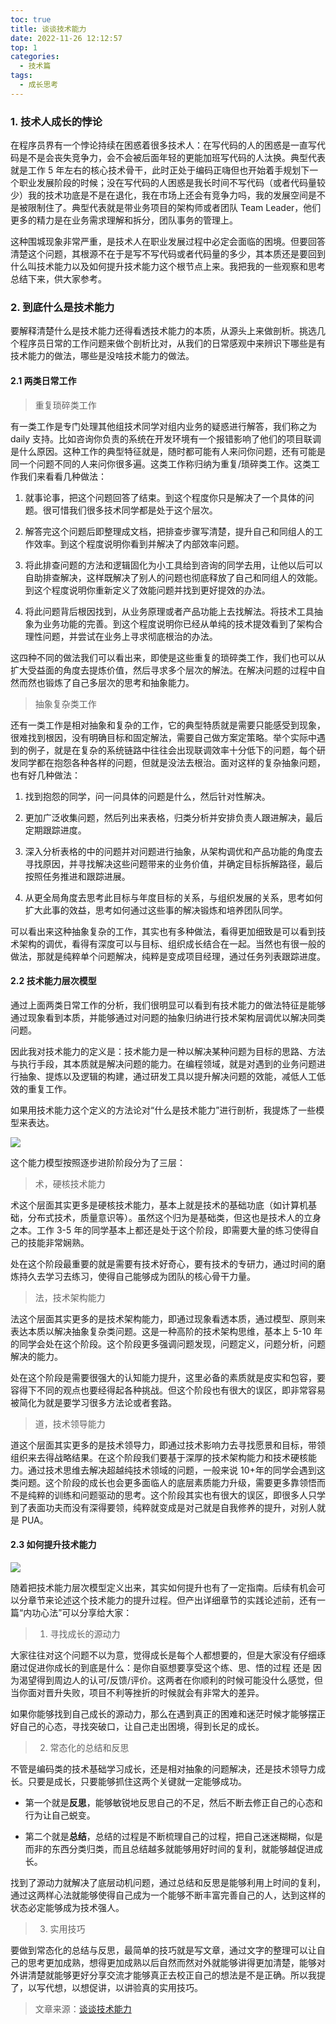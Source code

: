 ```yaml
---
toc: true
title: 谈谈技术能力
date: 2022-11-26 12:12:57
top: 1
categories:
  - 技术篇
tags:
  - 成长思考
---
```


### 1. 技术人成长的悖论

在程序员界有一个悖论持续在困惑着很多技术人：在写代码的人的困惑是一直写代码是不是会丧失竞争力，会不会被后面年轻的更能加班写代码的人汰换。典型代表就是工作 5 年左右的核心技术骨干，此时正处于编码正嗨但也开始着手规划下一个职业发展阶段的时候；没在写代码的人困惑是我长时间不写代码（或者代码量较少）我的技术功底是不是在退化，我在市场上还会有竞争力吗，我的发展空间是不是被限制住了。典型代表就是带业务项目的架构师或者团队 Team Leader，他们更多的精力是在业务需求理解和拆分，团队事务的管理上。

<!-- more -->

这种围城现象非常严重，是技术人在职业发展过程中必定会面临的困境。但要回答清楚这个问题，其根源不在于是写不写代码或者代码量的多少，其本质还是要回到什么叫技术能力以及如何提升技术能力这个根节点上来。我把我的一些观察和思考总结下来，供大家参考。

### 2. 到底什么是技术能力

要解释清楚什么是技术能力还得看透技术能力的本质，从源头上来做剖析。挑选几个程序员日常的工作问题来做个剖析比对，从我们的日常感观中来辨识下哪些是有技术能力的做法，哪些是没啥技术能力的做法。

#### 2.1 两类日常工作

> 重复琐碎类工作

有一类工作是专门处理其他组技术同学对组内业务的疑惑进行解答，我们称之为 daily 支持。比如咨询你负责的系统在开发环境有一个报错影响了他们的项目联调是什么原因。这种工作的典型特征就是，随时都可能有人来问你问题，还有可能是同一个问题不同的人来问你很多遍。这类工作称归纳为重复/琐碎类工作。这类工作我们来看看几种做法：

1. 就事论事，把这个问题回答了结束。到这个程度你只是解决了一个具体的问题。很可惜我们很多技术同学都是处于这个层次。

2. 解答完这个问题后即整理成文档，把排查步骤写清楚，提升自己和同组人的工作效率。到这个程度说明你看到并解决了内部效率问题。

3. 将此排查问题的方法和逻辑固化为小工具给到咨询的同学去用，让他以后可以自助排查解决，这样既解决了别人的问题也彻底释放了自己和同组人的效能。到这个程度说明你重新定义了效能问题并找到更好提效的办法。

4. 将此问题背后根因找到，从业务原理或者产品功能上去找解法。将技术工具抽象为业务功能的完善。到这个程度说明你已经从单纯的技术提效看到了架构合理性问题，并尝试在业务上寻求彻底根治的办法。

这四种不同的做法我们可以看出来，即使是这些重复的琐碎类工作，我们也可以从扩大受益面的角度去提炼价值，然后寻求多个层次的解法。在解决问题的过程中自然而然也锻炼了自己多层次的思考和抽象能力。

> 抽象复杂类工作

还有一类工作是相对抽象和复杂的工作，它的典型特质就是需要只能感受到现象，很难找到根因，没有明确目标和固定解法，需要自己做方案定策略。举个实际中遇到的例子，就是在复杂的系统链路中往往会出现联调效率十分低下的问题，每个研发同学都在抱怨各种各样的问题，但就是没法去根治。面对这样的复杂抽象问题，也有好几种做法：

1. 找到抱怨的同学，问一问具体的问题是什么，然后针对性解决。

2. 更加广泛收集问题，然后列出来表格，归类分析并安排负责人跟进解决，最后定期跟踪进度。

3. 深入分析表格的中的问题并对问题进行抽象，从架构调优和产品功能的角度去寻找原因，并寻找解决这些问题带来的业务价值，并确定目标拆解路径，最后按照任务推进和跟踪进展。

4. 从更全局角度去思考此目标与年度目标的关系，与组织发展的关系，思考如何扩大此事的效益，思考如何通过这些事的解决锻炼和培养团队同学。

可以看出来这种抽象复杂的工作，其实也有多种做法，看得更加细致是可以看到技术架构的调优，看得有深度可以与目标、组织成长结合在一起。当然也有很一般的做法，那就是纯粹单个问题解决，纯粹是变成项目经理，通过任务列表跟踪进度。

#### 2.2 技术能力层次模型

通过上面两类日常工作的分析，我们很明显可以看到有技术能力的做法特征是能够通过现象看到本质，并能够通过对问题的抽象归纳进行技术架构层调优以解决同类问题。

因此我对技术能力的定义是：技术能力是一种以解决某种问题为目标的思路、方法与执行手段，其本质就是解决问题的能力。在编程领域，就是对遇到的业务问题进行抽象、提炼以及逻辑的构建，通过研发工具以提升解决问题的效能，减低人工低效的重复工作。

如果用技术能力这个定义的方法论对“什么是技术能力”进行剖析，我提炼了一些模型来表达。

![](https://p1-juejin.byteimg.com/tos-cn-i-k3u1fbpfcp/920125326ef94917946b3b663ba428a1~tplv-k3u1fbpfcp-zoom-in-crop-mark:4536:0:0:0.awebp)

这个能力模型按照逐步进阶阶段分为了三层：

> 术，硬核技术能力

术这个层面其实更多是硬核技术能力，基本上就是技术的基础功底（如计算机基础，分布式技术，质量意识等）。虽然这个归为是基础类，但这也是技术人的立身之本。工作 3-5 年的同学基本上都还是处于这个阶段，即需要大量的练习使得自己的技能非常娴熟。

处在这个阶段最重要的就是需要有技术好奇心，要有技术的专研力，通过时间的磨炼持久去学习去练习，使得自己能够成为团队的核心骨干力量。

> 法，技术架构能力

法这个层面其实更多的是技术架构能力，即通过现象看透本质，通过模型、原则来表达本质以解决抽象复杂类问题。这是一种高阶的技术架构思维，基本上 5-10 年的同学会处在这个阶段。这个阶段更多强调问题发现，问题定义，问题分析，问题解决的能力。

处在这个阶段是需要很强大的认知能力提升，这里必备的素质就是皮实和包容，要容得下不同的观点也要经得起各种挑战。但这个阶段也有很大的误区，即非常容易被简化为就是要学习很多方法论或者套路。

> 道，技术领导能力

道这个层面其实更多的是技术领导力，即通过技术影响力去寻找愿景和目标，带领组织来去得战略结果。在这个阶段我们要基于深厚的技术架构能力和技术硬核能力。通过技术思维去解决超越纯技术领域的问题，一般来说 10+年的同学会遇到这类问题。这个阶段的成长也会更多面临人的底层素质能力升级，需要更多靠领悟而不是纯粹的训练和问题驱动的思考。这个阶段其实也有很大的误区，即很多人只学到了表面功夫而没有深得要领，纯粹就变成是对己就是自我修养的提升，对别人就是 PUA。

#### 2.3 如何提升技术能力

![](https://p9-juejin.byteimg.com/tos-cn-i-k3u1fbpfcp/3d57424b86114af2851c25d29a7974e9~tplv-k3u1fbpfcp-zoom-in-crop-mark:4536:0:0:0.awebp?)

随着把技术能力层次模型定义出来，其实如何提升也有了一定指南。后续有机会可以分章节来论述这个技术能力的提升过程。但产出详细章节的实践论述前，还有一篇“内功心法”可以分享给大家：

> 1. 寻找成长的源动力

大家往往对这个问题不以为意，觉得成长是每个人都想要的，但是大家没有仔细琢磨过促进你成长的到底是什么：是你自驱想要享受这个练、思、悟的过程 还是 因为渴望得到周边人的认可/反馈/评价。这两者在你顺利的时候可能没什么感觉，但当你面对晋升失败，项目不利等挫折的时候就会有非常大的差异。

如果你能够找到自己成长的源动力，那么在遇到真正的困难和迷茫时候才能够摆正好自己的心态，寻找突破口，让自己走出困境，得到长足的成长。

> 2. 常态化的总结和反思

不管是编码类的技术基础学习成长，还是相对抽象的问题解决，还是技术领导力成长。只要是成长，只要能够抓住这两个关键就一定能够成功。

- 第一个就是**反思**，能够敏锐地反思自己的不足，然后不断去修正自己的心态和行为让自己蜕变。

- 第二个就是**总结**，总结的过程是不断梳理自己的过程，把自己迷迷糊糊，似是而非的东西分类归类，而且总结越多就能够用好时间的复利，就能够越促进成长。

找到了源动力就解决了底层动机问题，通过总结和反思是能够利用上时间的复利，通过这两样心法就能够使得自己成为一个能够不断丰富完善自己的人，达到这样的状态必定能够成为技术强人。

> 3. 实用技巧

要做到常态化的总结与反思，最简单的技巧就是写文章，通过文字的整理可以让自己的思考更加成熟，想得更加成熟以后自然而然对外就能够讲得更加清楚，能够对外讲清楚就能够更好分享交流才能够真正去校正自己的想法是不是正确。所以我提了，以写代想，以想促讲，以讲验真的实用技巧。

> 文章来源：[谈谈技术能力](https://mp.weixin.qq.com/s?__biz=MzU4NzU0MDIzOQ==&mid=2247510077&idx=1&sn=c8093891ea8bc0871c680c27a71ab8b8&chksm=fde89a5dca9f134b299da1d81abf4721cd3bf3b76edfebd5157093427712ee190e8588188f76&scene=178&cur_album_id=2404804648852488192#rd)

